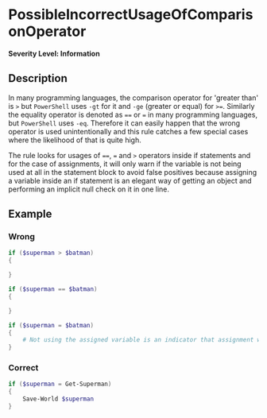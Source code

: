 # PossibleIncorrectUsageOfComparisonOperator

**Severity Level: Information**

## Description

In many programming languages, the comparison operator for 'greater than' is `>` but `PowerShell` uses `-gt` for it and `-ge` (greater or equal) for `>=`. Similarly the equality operator is denoted as `==` or `=` in many programming languages, but `PowerShell` uses `-eq`. Therefore it can easily happen that the wrong operator is used unintentionally and this rule catches a few special cases where the likelihood of that is quite high.

The rule looks for usages of `==`, `=` and `>` operators inside if statements and for the case of assignments, it will only warn if the variable is not being used at all in the statement block to avoid false positives because assigning a variable inside an if statement is an elegant way of getting an object and performing an implicit null check on it in one line.

## Example

### Wrong

```` PowerShell
if ($superman > $batman)
{

}
````

```` PowerShell
if ($superman == $batman)
{

}
````

```` PowerShell
if ($superman = $batman)
{
    # Not using the assigned variable is an indicator that assignment was either by accident or unintentional
}
````

### Correct

```` PowerShell
if ($superman = Get-Superman)
{
    Save-World $superman
}
````